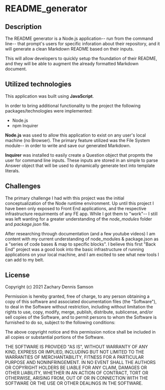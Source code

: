 # README_generator

## Description 

The README generator is a Node.js application-- run from the command line-- that prompt's users for specific inforation about their repository, and it will generate a clean Markdown README based on their inputs.

This will allow developers to quickly setup the foundation of their README, and they will be able to augment the already formatted Markdown document. 

## Utilized technologies 

This application was built using __JavaScript__.

In order to bring additional functionality to the project the following packages/technologies were implemented:
* Node.js
* npm Inquirer

**Node.js** was used to allow this application to exist on any user's local machine (no Browser). The primary feature utilized was the File System module-- in order to write and save our generated Markdown. 

**Inquirer** was installed to easily create a Question object that propmts the user for command line inputs. These inputs are stored in an simple to parse Answer object that will be used to dynamically generate text into template literals.

## Challenges

The primary challenge I had with this project was the initial conceptualization of the Node runtime environment.
Up until this project I have been only exposed to Front End applications, and the respective infrastructure requirments of any FE app.
While I got them to "work"-- I still was left wanting for a greater understanding of the *node_modules* folder and *package.json* file.

After researching through documentation (and a few youtube videos) I am content with my current understanding of node_modules & package.json as a "series of code bases & map to specific blocks".
I believe this first "Back End" project was a good look into the basic infrastructure of running applications on your local machine, and I am excited to see what new tools I can add to my belt.


## License

Copyright (c) 2021 Zachary Dennis Samson

Permission is hereby granted, free of charge, to any person obtaining a copy
of this software and associated documentation files (the "Software"), to deal
in the Software without restriction, including without limitation the rights
to use, copy, modify, merge, publish, distribute, sublicense, and/or sell
copies of the Software, and to permit persons to whom the Software is
furnished to do so, subject to the following conditions:

The above copyright notice and this permission notice shall be included in all
copies or substantial portions of the Software.

THE SOFTWARE IS PROVIDED "AS IS", WITHOUT WARRANTY OF ANY KIND, EXPRESS OR
IMPLIED, INCLUDING BUT NOT LIMITED TO THE WARRANTIES OF MERCHANTABILITY,
FITNESS FOR A PARTICULAR PURPOSE AND NONINFRINGEMENT. IN NO EVENT SHALL THE
AUTHORS OR COPYRIGHT HOLDERS BE LIABLE FOR ANY CLAIM, DAMAGES OR OTHER
LIABILITY, WHETHER IN AN ACTION OF CONTRACT, TORT OR OTHERWISE, ARISING FROM,
OUT OF OR IN CONNECTION WITH THE SOFTWARE OR THE USE OR OTHER DEALINGS IN THE
SOFTWARE.

